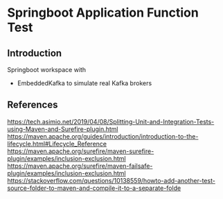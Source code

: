 # Springboot Application Function Test

## Introduction
Springboot workspace with
- EmbeddedKafka to simulate real Kafka brokers

## References
https://tech.asimio.net/2019/04/08/Splitting-Unit-and-Integration-Tests-using-Maven-and-Surefire-plugin.html
https://maven.apache.org/guides/introduction/introduction-to-the-lifecycle.html#Lifecycle_Reference
https://maven.apache.org/surefire/maven-surefire-plugin/examples/inclusion-exclusion.html
https://maven.apache.org/surefire/maven-failsafe-plugin/examples/inclusion-exclusion.html
https://stackoverflow.com/questions/10138559/howto-add-another-test-source-folder-to-maven-and-compile-it-to-a-separate-folde
